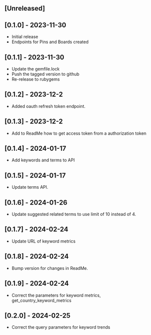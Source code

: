 ## [Unreleased]

## [0.1.0] - 2023-11-30

- Initial release
- Endpoints for Pins and Boards created

## [0.1.1] - 2023-11-30
- Update the gemfile.lock
- Push the tagged version to github
- Re-release to rubygems

## [0.1.2] - 2023-12-2
- Added oauth refresh token endpoint.

## [0.1.3] - 2023-12-2
- Add to ReadMe how to get access token from a authorization token

## [0.1.4] - 2024-01-17
- Add keywords and terms to API

## [0.1.5] - 2024-01-17
- Update terms API.

## [0.1.6] - 2024-01-26
- Update suggested related terms to use limit of 10 instead of 4.

## [0.1.7] - 2024-02-24
- Update URL of keyword metrics

## [0.1.8] - 2024-02-24
- Bump version for changes in ReadMe.

## [0.1.9] - 2024-02-24
- Correct the parameters for keyword metrics, get_country_keyword_metrics

## [0.2.0] - 2024-02-25
- Correct the query parameters for keyword trends